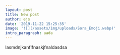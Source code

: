 ```yaml
---
layout: post
title: New post
author: ejs
date: '2019-11-22 15:25:35'
image: '![](/assets/img/uploads/Sora_Emoji.webp)'
intro_paragraph: aada
---
```

lasmdnjkanflfnaskjfnaldasdsa
